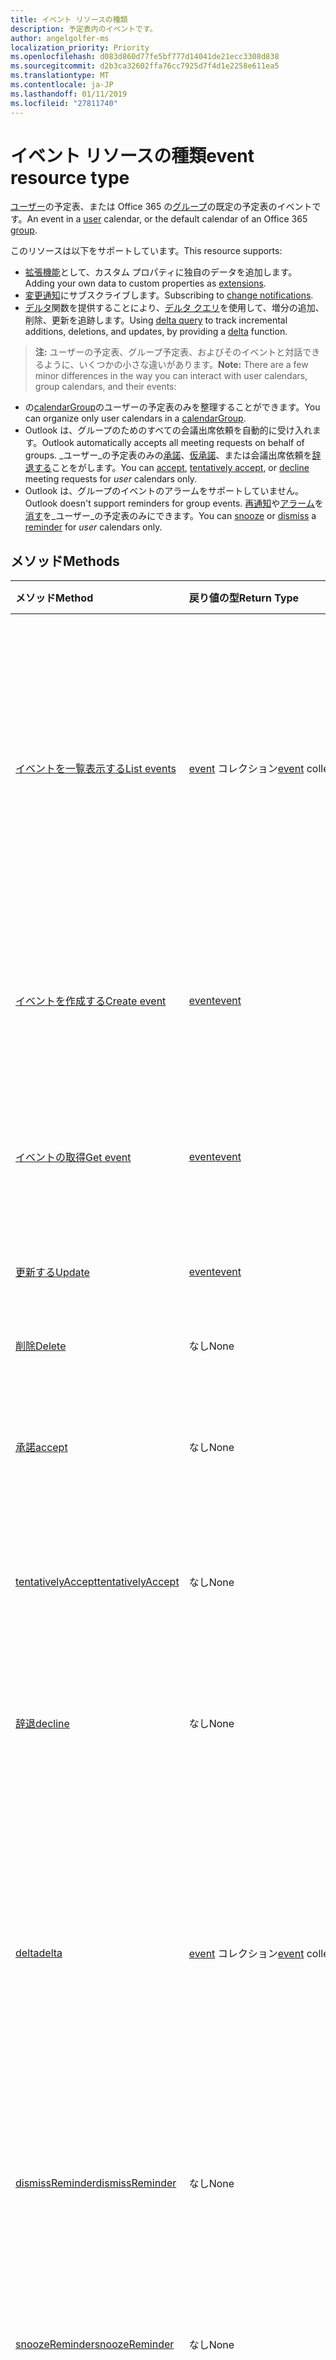 ```yaml
---
title: イベント リソースの種類
description: 予定表内のイベントです。
author: angelgolfer-ms
localization_priority: Priority
ms.openlocfilehash: d083d860d77fe5bf777d14041de21ecc3308d838
ms.sourcegitcommit: d2b3ca32602ffa76cc7925d7f4d1e2258e611ea5
ms.translationtype: MT
ms.contentlocale: ja-JP
ms.lasthandoff: 01/11/2019
ms.locfileid: "27811740"
---
```

# <a name="event-resource-type"></a><span data-ttu-id="11f00-103">イベント リソースの種類</span><span class="sxs-lookup"><span data-stu-id="11f00-103">event resource type</span></span>

<span data-ttu-id="11f00-104">[ユーザー](user.md)の予定表、または Office 365 の[グループ](group.md)の既定の予定表のイベントです。</span><span class="sxs-lookup"><span data-stu-id="11f00-104">An event in a [user](user.md) calendar, or the default calendar of an Office 365 [group](group.md).</span></span>

<span data-ttu-id="11f00-105">このリソースは以下をサポートしています。</span><span class="sxs-lookup"><span data-stu-id="11f00-105">This resource supports:</span></span>

- <span data-ttu-id="11f00-106">[拡張機能](/graph/extensibility-overview)として、カスタム プロパティに独自のデータを追加します。</span><span class="sxs-lookup"><span data-stu-id="11f00-106">Adding your own data to custom properties as [extensions](/graph/extensibility-overview).</span></span>
- <span data-ttu-id="11f00-107">[変更通知](/graph/webhooks)にサブスクライブします。</span><span class="sxs-lookup"><span data-stu-id="11f00-107">Subscribing to [change notifications](/graph/webhooks).</span></span>
- <span data-ttu-id="11f00-108">[デルタ](../api/event-delta.md)関数を提供することにより、[デルタ クエリ](/graph/delta-query-overview)を使用して、増分の追加、削除、更新を追跡します。</span><span class="sxs-lookup"><span data-stu-id="11f00-108">Using [delta query](/graph/delta-query-overview) to track incremental additions, deletions, and updates, by providing a [delta](../api/event-delta.md) function.</span></span>

> <span data-ttu-id="11f00-109">**注:** ユーザーの予定表、グループ予定表、およびそのイベントと対話できるように、いくつかの小さな違いがあります。</span><span class="sxs-lookup"><span data-stu-id="11f00-109">**Note:** There are a few minor differences in the way you can interact with user calendars, group calendars, and their events:</span></span>

 - <span data-ttu-id="11f00-110">の[calendarGroup](calendargroup.md)のユーザーの予定表のみを整理することができます。</span><span class="sxs-lookup"><span data-stu-id="11f00-110">You can organize only user calendars in a [calendarGroup](calendargroup.md).</span></span>
 - <span data-ttu-id="11f00-111">Outlook は、グループのためのすべての会議出席依頼を自動的に受け入れます。</span><span class="sxs-lookup"><span data-stu-id="11f00-111">Outlook automatically accepts all meeting requests on behalf of groups.</span></span> <span data-ttu-id="11f00-112">_ユーザー_の予定表のみの[承諾](../api/event-accept.md)、[仮承諾](../api/event-tentativelyaccept.md)、または会議出席依頼を[辞退する](../api/event-decline.md)ことをがします。</span><span class="sxs-lookup"><span data-stu-id="11f00-112">You can [accept](../api/event-accept.md), [tentatively accept](../api/event-tentativelyaccept.md), or [decline](../api/event-decline.md)  meeting requests for _user_ calendars only.</span></span>
  - <span data-ttu-id="11f00-113">Outlook は、グループのイベントのアラームをサポートしていません。</span><span class="sxs-lookup"><span data-stu-id="11f00-113">Outlook doesn't support reminders for group events.</span></span> <span data-ttu-id="11f00-114">[再通知](../api/event-snoozereminder.md)や[アラーム](reminder.md)を[消す](../api/event-dismissreminder.md)を_ユーザー_の予定表のみにできます。</span><span class="sxs-lookup"><span data-stu-id="11f00-114">You can [snooze](../api/event-snoozereminder.md) or [dismiss](../api/event-dismissreminder.md) a [reminder](reminder.md) for _user_ calendars only.</span></span>

## <a name="methods"></a><span data-ttu-id="11f00-115">メソッド</span><span class="sxs-lookup"><span data-stu-id="11f00-115">Methods</span></span>

| <span data-ttu-id="11f00-116">メソッド</span><span class="sxs-lookup"><span data-stu-id="11f00-116">Method</span></span>       | <span data-ttu-id="11f00-117">戻り値の型</span><span class="sxs-lookup"><span data-stu-id="11f00-117">Return Type</span></span>  |<span data-ttu-id="11f00-118">説明</span><span class="sxs-lookup"><span data-stu-id="11f00-118">Description</span></span>|
|:---------------|:--------|:----------|
|[<span data-ttu-id="11f00-119">イベントを一覧表示する</span><span class="sxs-lookup"><span data-stu-id="11f00-119">List events</span></span>](../api/user-list-events.md)|<span data-ttu-id="11f00-120">[event](event.md) コレクション</span><span class="sxs-lookup"><span data-stu-id="11f00-120">[event](event.md) collection</span></span> |<span data-ttu-id="11f00-p103">ユーザーのメールボックス内の[イベント](../resources/event.md) オブジェクトの一覧を取得します。一覧には、単一インスタンスの会議と定期的なマスターが含まれています。</span><span class="sxs-lookup"><span data-stu-id="11f00-p103">Retrieve a list of [event](../resources/event.md) objects in the user's mailbox. The list contains single instance meetings and series masters.</span></span>|
|[<span data-ttu-id="11f00-123">イベントを作成する</span><span class="sxs-lookup"><span data-stu-id="11f00-123">Create event</span></span>](../api/user-post-events.md) |[<span data-ttu-id="11f00-124">event</span><span class="sxs-lookup"><span data-stu-id="11f00-124">event</span></span>](event.md)| <span data-ttu-id="11f00-125">インスタンス コレクションへの投稿により、新しいイベントを作成します。</span><span class="sxs-lookup"><span data-stu-id="11f00-125">Create a new event by posting to the instances collection.</span></span>|
|[<span data-ttu-id="11f00-126">イベントの取得</span><span class="sxs-lookup"><span data-stu-id="11f00-126">Get event</span></span>](../api/event-get.md) | [<span data-ttu-id="11f00-127">event</span><span class="sxs-lookup"><span data-stu-id="11f00-127">event</span></span>](event.md) |<span data-ttu-id="11f00-128">event オブジェクトのプロパティとリレーションシップを読み取ります。</span><span class="sxs-lookup"><span data-stu-id="11f00-128">Read properties and relationships of event object.</span></span>|
|[<span data-ttu-id="11f00-129">更新する</span><span class="sxs-lookup"><span data-stu-id="11f00-129">Update</span></span>](../api/event-update.md) | [<span data-ttu-id="11f00-130">event</span><span class="sxs-lookup"><span data-stu-id="11f00-130">event</span></span>](event.md) |<span data-ttu-id="11f00-131">イベント オブジェクトを更新します。</span><span class="sxs-lookup"><span data-stu-id="11f00-131">Update event object.</span></span> |
|[<span data-ttu-id="11f00-132">削除</span><span class="sxs-lookup"><span data-stu-id="11f00-132">Delete</span></span>](../api/event-delete.md) | <span data-ttu-id="11f00-133">なし</span><span class="sxs-lookup"><span data-stu-id="11f00-133">None</span></span> |<span data-ttu-id="11f00-134">イベント オブジェクトを削除します。</span><span class="sxs-lookup"><span data-stu-id="11f00-134">Delete event object.</span></span> |
|[<span data-ttu-id="11f00-135">承諾</span><span class="sxs-lookup"><span data-stu-id="11f00-135">accept</span></span>](../api/event-accept.md)|<span data-ttu-id="11f00-136">なし</span><span class="sxs-lookup"><span data-stu-id="11f00-136">None</span></span>|<span data-ttu-id="11f00-137">ユーザーの予定表で指定したイベントをそのまま使用します。</span><span class="sxs-lookup"><span data-stu-id="11f00-137">Accept the specified event in a user calendar.</span></span>|
|[<span data-ttu-id="11f00-138">tentativelyAccept</span><span class="sxs-lookup"><span data-stu-id="11f00-138">tentativelyAccept</span></span>](../api/event-tentativelyaccept.md)|<span data-ttu-id="11f00-139">なし</span><span class="sxs-lookup"><span data-stu-id="11f00-139">None</span></span>|<span data-ttu-id="11f00-140">ユーザーの予定表で指定したイベントを仮承諾します。</span><span class="sxs-lookup"><span data-stu-id="11f00-140">Tentatively accept the specified event in a user calendar.</span></span>|
|[<span data-ttu-id="11f00-141">辞退</span><span class="sxs-lookup"><span data-stu-id="11f00-141">decline</span></span>](../api/event-decline.md)|<span data-ttu-id="11f00-142">なし</span><span class="sxs-lookup"><span data-stu-id="11f00-142">None</span></span>|<span data-ttu-id="11f00-143">ユーザーの予定表で指定したイベントへの招待を辞退します。</span><span class="sxs-lookup"><span data-stu-id="11f00-143">Decline invitation to the specified event in a user calendar.</span></span>|
|[<span data-ttu-id="11f00-144">delta</span><span class="sxs-lookup"><span data-stu-id="11f00-144">delta</span></span>](../api/event-delta.md)|<span data-ttu-id="11f00-145">[event](event.md) コレクション</span><span class="sxs-lookup"><span data-stu-id="11f00-145">[event](event.md) collection</span></span>|<span data-ttu-id="11f00-146">ユーザーの標準として設定されている予定表の**calendarView** において追加、削除、更新された一連のイベント (さまざまなイベント) を取得します。</span><span class="sxs-lookup"><span data-stu-id="11f00-146">Get a set of events that have been added, deleted, or updated in a **calendarView** (a range of events) of the user's primary calendar.</span></span>|
|[<span data-ttu-id="11f00-147">dismissReminder</span><span class="sxs-lookup"><span data-stu-id="11f00-147">dismissReminder</span></span>](../api/event-dismissreminder.md)|<span data-ttu-id="11f00-148">なし</span><span class="sxs-lookup"><span data-stu-id="11f00-148">None</span></span>|<span data-ttu-id="11f00-149">ユーザーの予定表で指定したイベントの事前通知を無視します。</span><span class="sxs-lookup"><span data-stu-id="11f00-149">Dismiss the reminder for the specified event in a user calendar.</span></span>|
|[<span data-ttu-id="11f00-150">snoozeReminder</span><span class="sxs-lookup"><span data-stu-id="11f00-150">snoozeReminder</span></span>](../api/event-snoozereminder.md)|<span data-ttu-id="11f00-151">なし</span><span class="sxs-lookup"><span data-stu-id="11f00-151">None</span></span>|<span data-ttu-id="11f00-152">までは新しいユーザーの予定表で指定したイベントのアラームを延期します。</span><span class="sxs-lookup"><span data-stu-id="11f00-152">Postpone a reminder for the specified event in a user calendar until a new time.</span></span>|
|[<span data-ttu-id="11f00-153">インスタンスの一覧表示</span><span class="sxs-lookup"><span data-stu-id="11f00-153">List instances</span></span>](../api/event-list-instances.md) |<span data-ttu-id="11f00-154">[event](event.md) コレクション</span><span class="sxs-lookup"><span data-stu-id="11f00-154">[event](event.md) collection</span></span>| <span data-ttu-id="11f00-p104">指定した時間範囲のイベントのインスタンス (発生) を取得します。イベントが `SeriesMaster` タイプである場合、これは指定した時間範囲内のイベントの発生と例外を返します。</span><span class="sxs-lookup"><span data-stu-id="11f00-p104">Get the instances (occurrences) of an event for a specified time range. If the event is a `SeriesMaster` type, this returns the occurrences and exceptions of the event in the specified time range.</span></span>|
|<span data-ttu-id="11f00-157">**添付ファイル**</span><span class="sxs-lookup"><span data-stu-id="11f00-157">**Attachments**</span></span>| | |
|[<span data-ttu-id="11f00-158">添付ファイルを一覧表示する</span><span class="sxs-lookup"><span data-stu-id="11f00-158">List attachments</span></span>](../api/event-list-attachments.md) |<span data-ttu-id="11f00-159">[attachment](attachment.md) コレクション</span><span class="sxs-lookup"><span data-stu-id="11f00-159">[attachment](attachment.md) collection</span></span>| <span data-ttu-id="11f00-160">イベントのすべての添付ファイルを取得します。</span><span class="sxs-lookup"><span data-stu-id="11f00-160">Get all attachments on an event.</span></span>|
|[<span data-ttu-id="11f00-161">添付ファイルを追加する</span><span class="sxs-lookup"><span data-stu-id="11f00-161">Add attachment</span></span>](../api/event-post-attachments.md) |[<span data-ttu-id="11f00-162">attachment</span><span class="sxs-lookup"><span data-stu-id="11f00-162">attachment</span></span>](attachment.md)| <span data-ttu-id="11f00-163">添付ファイル コレクションへの投稿により、イベントに新しい添付ファイルを追加します。</span><span class="sxs-lookup"><span data-stu-id="11f00-163">Add a new attachment to an event by posting to the attachments collection.</span></span>|
|<span data-ttu-id="11f00-164">**オープン拡張機能**</span><span class="sxs-lookup"><span data-stu-id="11f00-164">**Open extensions**</span></span>| | |
|[<span data-ttu-id="11f00-165">オープン拡張機能を作成する</span><span class="sxs-lookup"><span data-stu-id="11f00-165">Create open extension</span></span>](../api/opentypeextension-post-opentypeextension.md) |[<span data-ttu-id="11f00-166">openTypeExtension</span><span class="sxs-lookup"><span data-stu-id="11f00-166">openTypeExtension</span></span>](opentypeextension.md)| <span data-ttu-id="11f00-167">オープン拡張機能を作成し、リソースの新規または既存のインスタンスのカスタム プロパティを追加します。</span><span class="sxs-lookup"><span data-stu-id="11f00-167">Create an open extension and add custom properties in a new or existing instance of a resource.</span></span>|
|[<span data-ttu-id="11f00-168">オープン拡張機能を取得する</span><span class="sxs-lookup"><span data-stu-id="11f00-168">Get open extension</span></span>](../api/opentypeextension-get.md) |<span data-ttu-id="11f00-169">[openTypeExtension](opentypeextension.md) コレクション</span><span class="sxs-lookup"><span data-stu-id="11f00-169">[openTypeExtension](opentypeextension.md) collection</span></span>| <span data-ttu-id="11f00-170">名前や完全修飾名によって識別されたオープン拡張機能オブジェクトを 1 つまたは複数取得します。</span><span class="sxs-lookup"><span data-stu-id="11f00-170">Get an open extension object or objects identified by name or fully qualified name.</span></span>|
|<span data-ttu-id="11f00-171">**拡張プロパティ**</span><span class="sxs-lookup"><span data-stu-id="11f00-171">**Extended properties**</span></span>| | |
|[<span data-ttu-id="11f00-172">単一値の拡張プロパティを作成する</span><span class="sxs-lookup"><span data-stu-id="11f00-172">Create single-value extended property</span></span>](../api/singlevaluelegacyextendedproperty-post-singlevalueextendedproperties.md) |[<span data-ttu-id="11f00-173">event</span><span class="sxs-lookup"><span data-stu-id="11f00-173">event</span></span>](event.md)  |<span data-ttu-id="11f00-174">新規または既存のイベントに、1 つ以上の単一値の拡張プロパティを作成します。</span><span class="sxs-lookup"><span data-stu-id="11f00-174">Create one or more single-value extended properties in a new or existing event.</span></span>   |
|[<span data-ttu-id="11f00-175">単一値の拡張プロパティを持つイベントの取得</span><span class="sxs-lookup"><span data-stu-id="11f00-175">Get event with single-value extended property</span></span>](../api/singlevaluelegacyextendedproperty-get.md)  | [<span data-ttu-id="11f00-176">event</span><span class="sxs-lookup"><span data-stu-id="11f00-176">event</span></span>](event.md) | <span data-ttu-id="11f00-177">`$expand` または `$filter` を使用して、単一値の拡張プロパティを含むイベントを取得します。</span><span class="sxs-lookup"><span data-stu-id="11f00-177">Get events that contain a single-value extended property by using `$expand` or `$filter`.</span></span> |
|[<span data-ttu-id="11f00-178">複数値の拡張プロパティを作成する</span><span class="sxs-lookup"><span data-stu-id="11f00-178">Create multi-value extended property</span></span>](../api/multivaluelegacyextendedproperty-post-multivalueextendedproperties.md) | [<span data-ttu-id="11f00-179">event</span><span class="sxs-lookup"><span data-stu-id="11f00-179">event</span></span>](event.md) | <span data-ttu-id="11f00-180">新規または既存のイベントに、1 つ以上の複数値の拡張プロパティを作成します。</span><span class="sxs-lookup"><span data-stu-id="11f00-180">Create one or more multi-value extended properties in a new or existing event.</span></span>  |
|[<span data-ttu-id="11f00-181">複数値の拡張プロパティを持つイベントの取得</span><span class="sxs-lookup"><span data-stu-id="11f00-181">Get event with multi-value extended property</span></span>](../api/multivaluelegacyextendedproperty-get.md)  | [<span data-ttu-id="11f00-182">event</span><span class="sxs-lookup"><span data-stu-id="11f00-182">event</span></span>](event.md) | <span data-ttu-id="11f00-183">`$expand` を使用して、複数値の拡張プロパティを含むイベントを取得します。</span><span class="sxs-lookup"><span data-stu-id="11f00-183">Get an event that contains a multi-value extended property by using `$expand`.</span></span> |

## <a name="properties"></a><span data-ttu-id="11f00-184">プロパティ</span><span class="sxs-lookup"><span data-stu-id="11f00-184">Properties</span></span>
| <span data-ttu-id="11f00-185">プロパティ</span><span class="sxs-lookup"><span data-stu-id="11f00-185">Property</span></span>     | <span data-ttu-id="11f00-186">種類</span><span class="sxs-lookup"><span data-stu-id="11f00-186">Type</span></span>   |<span data-ttu-id="11f00-187">説明</span><span class="sxs-lookup"><span data-stu-id="11f00-187">Description</span></span>|
|:---------------|:--------|:----------|
|<span data-ttu-id="11f00-188">attendees</span><span class="sxs-lookup"><span data-stu-id="11f00-188">attendees</span></span>|<span data-ttu-id="11f00-189">[attendee](attendee.md) コレクション</span><span class="sxs-lookup"><span data-stu-id="11f00-189">[attendee](attendee.md) collection</span></span>|<span data-ttu-id="11f00-190">イベントの出席者のコレクション。</span><span class="sxs-lookup"><span data-stu-id="11f00-190">The collection of attendees for the event.</span></span>|
|<span data-ttu-id="11f00-191">body</span><span class="sxs-lookup"><span data-stu-id="11f00-191">body</span></span>|[<span data-ttu-id="11f00-192">itemBody</span><span class="sxs-lookup"><span data-stu-id="11f00-192">itemBody</span></span>](itembody.md)|<span data-ttu-id="11f00-p105">イベントに関連付けられたメッセージの本文。HTML 形式またはテキスト形式にできます。</span><span class="sxs-lookup"><span data-stu-id="11f00-p105">The body of the message associated with the event. It can be in HTML or text format.</span></span>|
|<span data-ttu-id="11f00-195">bodyPreview</span><span class="sxs-lookup"><span data-stu-id="11f00-195">bodyPreview</span></span>|<span data-ttu-id="11f00-196">String</span><span class="sxs-lookup"><span data-stu-id="11f00-196">String</span></span>|<span data-ttu-id="11f00-p106">イベントに関連付けられたメッセージのプレビュー。テキスト形式です。</span><span class="sxs-lookup"><span data-stu-id="11f00-p106">The preview of the message associated with the event. It is in text format.</span></span>|
|<span data-ttu-id="11f00-199">categories</span><span class="sxs-lookup"><span data-stu-id="11f00-199">categories</span></span>|<span data-ttu-id="11f00-200">String コレクション</span><span class="sxs-lookup"><span data-stu-id="11f00-200">String collection</span></span>|<span data-ttu-id="11f00-201">イベントに関連付けられたカテゴリ。</span><span class="sxs-lookup"><span data-stu-id="11f00-201">The categories associated with the event.</span></span>|
|<span data-ttu-id="11f00-202">changeKey</span><span class="sxs-lookup"><span data-stu-id="11f00-202">changeKey</span></span>|<span data-ttu-id="11f00-203">String</span><span class="sxs-lookup"><span data-stu-id="11f00-203">String</span></span>|<span data-ttu-id="11f00-p107">イベント オブジェクトのバージョンを識別します。イベントを変更するたびに ChangeKey も変更されます。これにより、Exchange は正しいバージョンのオブジェクトに変更を適用できます。</span><span class="sxs-lookup"><span data-stu-id="11f00-p107">Identifies the version of the event object. Every time the event is changed, ChangeKey changes as well. This allows Exchange to apply changes to the correct version of the object.</span></span>|
|<span data-ttu-id="11f00-207">createdDateTime</span><span class="sxs-lookup"><span data-stu-id="11f00-207">createdDateTime</span></span>|<span data-ttu-id="11f00-208">DateTimeOffset</span><span class="sxs-lookup"><span data-stu-id="11f00-208">DateTimeOffset</span></span>|<span data-ttu-id="11f00-p108">Timestamp 型は、ISO 8601 形式を使用して日付と時刻の情報を表し、必ず UTC 時間です。たとえば、2014 年 1 月 1 日午前 0 時 (UTC) は、次のようになります。`'2014-01-01T00:00:00Z'`</span><span class="sxs-lookup"><span data-stu-id="11f00-p108">The Timestamp type represents date and time information using ISO 8601 format and is always in UTC time. For example, midnight UTC on Jan 1, 2014 would look like this: `'2014-01-01T00:00:00Z'`</span></span>|
|<span data-ttu-id="11f00-211">end</span><span class="sxs-lookup"><span data-stu-id="11f00-211">end</span></span>|[<span data-ttu-id="11f00-212">dateTimeTimeZone</span><span class="sxs-lookup"><span data-stu-id="11f00-212">dateTimeTimeZone</span></span>](datetimetimezone.md)|<span data-ttu-id="11f00-213">イベントが終了する日付、時刻、タイムゾーン</span><span class="sxs-lookup"><span data-stu-id="11f00-213">The date, time, and time zone that the event ends.</span></span>|
|<span data-ttu-id="11f00-214">hasAttachments</span><span class="sxs-lookup"><span data-stu-id="11f00-214">hasAttachments</span></span>|<span data-ttu-id="11f00-215">ブール値</span><span class="sxs-lookup"><span data-stu-id="11f00-215">Boolean</span></span>|<span data-ttu-id="11f00-216">イベントに添付ファイルが含まれている場合、true に設定します。</span><span class="sxs-lookup"><span data-stu-id="11f00-216">Set to true if the event has attachments.</span></span>|
|<span data-ttu-id="11f00-217">iCalUId</span><span class="sxs-lookup"><span data-stu-id="11f00-217">iCalUId</span></span>|<span data-ttu-id="11f00-218">String</span><span class="sxs-lookup"><span data-stu-id="11f00-218">String</span></span>|<span data-ttu-id="11f00-219">複数の予定表で 1 つのイベントのすべてのインスタンスによって共有される一意識別子。</span><span class="sxs-lookup"><span data-stu-id="11f00-219">A unique identifier that is shared by all instances of an event across different calendars.</span></span> <span data-ttu-id="11f00-220">読み取り専用です。</span><span class="sxs-lookup"><span data-stu-id="11f00-220">Read-only.</span></span>|
|<span data-ttu-id="11f00-221">id</span><span class="sxs-lookup"><span data-stu-id="11f00-221">id</span></span>|<span data-ttu-id="11f00-222">String</span><span class="sxs-lookup"><span data-stu-id="11f00-222">String</span></span>| <span data-ttu-id="11f00-223">読み取り専用。</span><span class="sxs-lookup"><span data-stu-id="11f00-223">Read-only.</span></span>|
|<span data-ttu-id="11f00-224">importance</span><span class="sxs-lookup"><span data-stu-id="11f00-224">importance</span></span>|<span data-ttu-id="11f00-225">importance</span><span class="sxs-lookup"><span data-stu-id="11f00-225">importance</span></span>|<span data-ttu-id="11f00-226">イベントの重要度。</span><span class="sxs-lookup"><span data-stu-id="11f00-226">The importance of the event.</span></span> <span data-ttu-id="11f00-227">可能な値: `low`、 `normal`、 `high`。</span><span class="sxs-lookup"><span data-stu-id="11f00-227">The possible values are: `low`, `normal`, `high`.</span></span>|
|<span data-ttu-id="11f00-228">isAllDay</span><span class="sxs-lookup"><span data-stu-id="11f00-228">isAllDay</span></span>|<span data-ttu-id="11f00-229">ブール値</span><span class="sxs-lookup"><span data-stu-id="11f00-229">Boolean</span></span>|<span data-ttu-id="11f00-230">イベントが一日中続く場合に、true に設定します。</span><span class="sxs-lookup"><span data-stu-id="11f00-230">Set to true if the event lasts all day.</span></span>|
|<span data-ttu-id="11f00-231">isCancelled</span><span class="sxs-lookup"><span data-stu-id="11f00-231">isCancelled</span></span>|<span data-ttu-id="11f00-232">ブール値</span><span class="sxs-lookup"><span data-stu-id="11f00-232">Boolean</span></span>|<span data-ttu-id="11f00-233">イベントがキャンセルされた場合に、true に設定します。</span><span class="sxs-lookup"><span data-stu-id="11f00-233">Set to true if the event has been canceled.</span></span>|
|<span data-ttu-id="11f00-234">isOrganizer</span><span class="sxs-lookup"><span data-stu-id="11f00-234">isOrganizer</span></span>|<span data-ttu-id="11f00-235">ブール値</span><span class="sxs-lookup"><span data-stu-id="11f00-235">Boolean</span></span>|<span data-ttu-id="11f00-236">メッセージの送信者が開催者でもある場合に、true に設定します。</span><span class="sxs-lookup"><span data-stu-id="11f00-236">Set to true if the message sender is also the organizer.</span></span>|
|<span data-ttu-id="11f00-237">isReminderOn</span><span class="sxs-lookup"><span data-stu-id="11f00-237">isReminderOn</span></span>|<span data-ttu-id="11f00-238">ブール値</span><span class="sxs-lookup"><span data-stu-id="11f00-238">Boolean</span></span>|<span data-ttu-id="11f00-239">ユーザーにイベントを通知するアラートを設定する場合は、true に設定します。</span><span class="sxs-lookup"><span data-stu-id="11f00-239">Set to true if an alert is set to remind the user of the event.</span></span>|
|<span data-ttu-id="11f00-240">lastModifiedDateTime</span><span class="sxs-lookup"><span data-stu-id="11f00-240">lastModifiedDateTime</span></span>|<span data-ttu-id="11f00-241">DateTimeOffset</span><span class="sxs-lookup"><span data-stu-id="11f00-241">DateTimeOffset</span></span>|<span data-ttu-id="11f00-p111">Timestamp 型は、ISO 8601 形式を使用して日付と時刻の情報を表し、必ず UTC 時間です。たとえば、2014 年 1 月 1 日午前 0 時 (UTC) は、次のようになります。`'2014-01-01T00:00:00Z'`</span><span class="sxs-lookup"><span data-stu-id="11f00-p111">The Timestamp type represents date and time information using ISO 8601 format and is always in UTC time. For example, midnight UTC on Jan 1, 2014 would look like this: `'2014-01-01T00:00:00Z'`</span></span>|
|<span data-ttu-id="11f00-244">location</span><span class="sxs-lookup"><span data-stu-id="11f00-244">location</span></span>|[<span data-ttu-id="11f00-245">location</span><span class="sxs-lookup"><span data-stu-id="11f00-245">location</span></span>](location.md)|<span data-ttu-id="11f00-246">イベントの場所。</span><span class="sxs-lookup"><span data-stu-id="11f00-246">The location of the event.</span></span>|
|<span data-ttu-id="11f00-247">locations</span><span class="sxs-lookup"><span data-stu-id="11f00-247">locations</span></span>|<span data-ttu-id="11f00-248">[location](location.md) コレクション</span><span class="sxs-lookup"><span data-stu-id="11f00-248">[location](location.md) collection</span></span>|<span data-ttu-id="11f00-249">イベントを開催する場所、または参加者がいる場所。</span><span class="sxs-lookup"><span data-stu-id="11f00-249">The locations where the event is held or attended from.</span></span> <span data-ttu-id="11f00-250">**location** プロパティと **locations** プロパティは常に互いに一致します。</span><span class="sxs-lookup"><span data-stu-id="11f00-250">The **location** and **locations** properties always correspond with each other.</span></span> <span data-ttu-id="11f00-251">**location** プロパティを更新すると、**locations** コレクションに含まれる既存のすべての場所が削除されて、**location** の新しい値に置き換えられます。</span><span class="sxs-lookup"><span data-stu-id="11f00-251">If you update the **location** property, any prior locations in the **locations** collection would be removed and replaced by the new **location** value.</span></span> |
|<span data-ttu-id="11f00-252">onlineMeetingUrl</span><span class="sxs-lookup"><span data-stu-id="11f00-252">onlineMeetingUrl</span></span>|<span data-ttu-id="11f00-253">String</span><span class="sxs-lookup"><span data-stu-id="11f00-253">String</span></span>|<span data-ttu-id="11f00-254">オンライン会議の URL。</span><span class="sxs-lookup"><span data-stu-id="11f00-254">A URL for an online meeting.</span></span> <span data-ttu-id="11f00-255">会議の開催者が Skype 会議などのオンラインの会議とイベントを指定するときにのみ、プロパティが設定されています。</span><span class="sxs-lookup"><span data-stu-id="11f00-255">The property is set only when an organizer specifies an event as an online meeting such as a Skype meeting.</span></span> <span data-ttu-id="11f00-256">読み取り専用です。</span><span class="sxs-lookup"><span data-stu-id="11f00-256">Read-only.</span></span>|
|<span data-ttu-id="11f00-257">organizer</span><span class="sxs-lookup"><span data-stu-id="11f00-257">organizer</span></span>|[<span data-ttu-id="11f00-258">recipient</span><span class="sxs-lookup"><span data-stu-id="11f00-258">recipient</span></span>](recipient.md)|<span data-ttu-id="11f00-259">イベントの開催者。</span><span class="sxs-lookup"><span data-stu-id="11f00-259">The organizer of the event.</span></span>|
|<span data-ttu-id="11f00-260">originalEndTimeZone</span><span class="sxs-lookup"><span data-stu-id="11f00-260">originalEndTimeZone</span></span>|<span data-ttu-id="11f00-261">String</span><span class="sxs-lookup"><span data-stu-id="11f00-261">String</span></span>|<span data-ttu-id="11f00-262">イベントの作成時に設定された終了タイム ゾーン。</span><span class="sxs-lookup"><span data-stu-id="11f00-262">The end time zone that was set when the event was created.</span></span> <span data-ttu-id="11f00-263">値 `tzone://Microsoft/Custom` は、デスクトップの Outlook で、従来のカスタム タイム ゾーンが設定されていることを示します。</span><span class="sxs-lookup"><span data-stu-id="11f00-263">A value of `tzone://Microsoft/Custom` indicates that a legacy custom time zone was set in desktop Outlook.</span></span>|
|<span data-ttu-id="11f00-264">originalStart</span><span class="sxs-lookup"><span data-stu-id="11f00-264">originalStart</span></span>|<span data-ttu-id="11f00-265">DateTimeOffset</span><span class="sxs-lookup"><span data-stu-id="11f00-265">DateTimeOffset</span></span>|<span data-ttu-id="11f00-p115">Timestamp 型は、ISO 8601 形式を使用して日付と時刻の情報を表し、必ず UTC 時間です。たとえば、2014 年 1 月 1 日午前 0 時 (UTC) は、次のようになります。`'2014-01-01T00:00:00Z'`</span><span class="sxs-lookup"><span data-stu-id="11f00-p115">The Timestamp type represents date and time information using ISO 8601 format and is always in UTC time. For example, midnight UTC on Jan 1, 2014 would look like this: `'2014-01-01T00:00:00Z'`</span></span>|
|<span data-ttu-id="11f00-268">originalStartTimeZone</span><span class="sxs-lookup"><span data-stu-id="11f00-268">originalStartTimeZone</span></span>|<span data-ttu-id="11f00-269">String</span><span class="sxs-lookup"><span data-stu-id="11f00-269">String</span></span>|<span data-ttu-id="11f00-p116">イベントが作成されたときに設定された開始タイム ゾーン。値 `tzone://Microsoft/Custom` は、デスクトップの Outlook で、従来のカスタム タイム ゾーンが設定されていることを示します。</span><span class="sxs-lookup"><span data-stu-id="11f00-p116">The start time zone that was set when the event was created. A value of `tzone://Microsoft/Custom` indicates that a legacy custom time zone was set in desktop Outlook.</span></span> |
|<span data-ttu-id="11f00-272">recurrence</span><span class="sxs-lookup"><span data-stu-id="11f00-272">recurrence</span></span>|[<span data-ttu-id="11f00-273">patternedRecurrence</span><span class="sxs-lookup"><span data-stu-id="11f00-273">patternedRecurrence</span></span>](patternedrecurrence.md)|<span data-ttu-id="11f00-274">イベントの繰り返しパターン。</span><span class="sxs-lookup"><span data-stu-id="11f00-274">The recurrence pattern for the event.</span></span>|
|<span data-ttu-id="11f00-275">reminderMinutesBeforeStart</span><span class="sxs-lookup"><span data-stu-id="11f00-275">reminderMinutesBeforeStart</span></span>|<span data-ttu-id="11f00-276">Int32</span><span class="sxs-lookup"><span data-stu-id="11f00-276">Int32</span></span>|<span data-ttu-id="11f00-277">アラーム通知を行う、イベント開始時間前の分数。</span><span class="sxs-lookup"><span data-stu-id="11f00-277">The number of minutes before the event start time that the reminder alert occurs.</span></span>|
|<span data-ttu-id="11f00-278">responseRequested</span><span class="sxs-lookup"><span data-stu-id="11f00-278">responseRequested</span></span>|<span data-ttu-id="11f00-279">ブール値</span><span class="sxs-lookup"><span data-stu-id="11f00-279">Boolean</span></span>|<span data-ttu-id="11f00-280">イベントが承諾または辞退されたときに、送信者が応答を希望する場合に、true に設定します。</span><span class="sxs-lookup"><span data-stu-id="11f00-280">Set to true if the sender would like a response when the event is accepted or declined.</span></span>|
|<span data-ttu-id="11f00-281">responseStatus</span><span class="sxs-lookup"><span data-stu-id="11f00-281">responseStatus</span></span>|[<span data-ttu-id="11f00-282">responseStatus</span><span class="sxs-lookup"><span data-stu-id="11f00-282">responseStatus</span></span>](responsestatus.md)|<span data-ttu-id="11f00-283">イベント メッセージへの応答で送信される応答のタイプを識別します。</span><span class="sxs-lookup"><span data-stu-id="11f00-283">Indicates the type of response sent in response to an event message.</span></span>|
|<span data-ttu-id="11f00-284">sensitivity</span><span class="sxs-lookup"><span data-stu-id="11f00-284">sensitivity</span></span>|<span data-ttu-id="11f00-285">sensitivity</span><span class="sxs-lookup"><span data-stu-id="11f00-285">sensitivity</span></span>| <span data-ttu-id="11f00-286">可能な値: `normal`、 `personal`、 `private`、 `confidential`。</span><span class="sxs-lookup"><span data-stu-id="11f00-286">The possible values are: `normal`, `personal`, `private`, `confidential`.</span></span>|
|<span data-ttu-id="11f00-287">seriesMasterId</span><span class="sxs-lookup"><span data-stu-id="11f00-287">seriesMasterId</span></span>|<span data-ttu-id="11f00-288">String</span><span class="sxs-lookup"><span data-stu-id="11f00-288">String</span></span>|<span data-ttu-id="11f00-289">項目の ID、定期的な系列マスター、このイベントが定期的な一連の一部である場合。</span><span class="sxs-lookup"><span data-stu-id="11f00-289">The ID for the recurring series master item, if this event is part of a recurring series.</span></span>|
|<span data-ttu-id="11f00-290">showAs</span><span class="sxs-lookup"><span data-stu-id="11f00-290">showAs</span></span>|<span data-ttu-id="11f00-291">freeBusyStatus</span><span class="sxs-lookup"><span data-stu-id="11f00-291">freeBusyStatus</span></span>|<span data-ttu-id="11f00-292">表示するステータス。</span><span class="sxs-lookup"><span data-stu-id="11f00-292">The status to show.</span></span> <span data-ttu-id="11f00-293">可能な値: `free`、 `tentative`、 `busy`、 `oof`、 `workingElsewhere`、 `unknown`。</span><span class="sxs-lookup"><span data-stu-id="11f00-293">The possible values are: `free`, `tentative`, `busy`, `oof`, `workingElsewhere`, `unknown`.</span></span>|
|<span data-ttu-id="11f00-294">start</span><span class="sxs-lookup"><span data-stu-id="11f00-294">start</span></span>|[<span data-ttu-id="11f00-295">dateTimeTimeZone</span><span class="sxs-lookup"><span data-stu-id="11f00-295">dateTimeTimeZone</span></span>](datetimetimezone.md)|<span data-ttu-id="11f00-296">イベントが開始する日付、時刻、タイムゾーン。</span><span class="sxs-lookup"><span data-stu-id="11f00-296">The date, time, and time zone that the event starts.</span></span>|
|<span data-ttu-id="11f00-297">subject</span><span class="sxs-lookup"><span data-stu-id="11f00-297">subject</span></span>|<span data-ttu-id="11f00-298">String</span><span class="sxs-lookup"><span data-stu-id="11f00-298">String</span></span>|<span data-ttu-id="11f00-299">イベントの件名行のテキスト。</span><span class="sxs-lookup"><span data-stu-id="11f00-299">The text of the event's subject line.</span></span>|
|<span data-ttu-id="11f00-300">type</span><span class="sxs-lookup"><span data-stu-id="11f00-300">type</span></span>|<span data-ttu-id="11f00-301">eventType</span><span class="sxs-lookup"><span data-stu-id="11f00-301">eventType</span></span>|<span data-ttu-id="11f00-302">イベントの種類。</span><span class="sxs-lookup"><span data-stu-id="11f00-302">The event type.</span></span> <span data-ttu-id="11f00-303">可能な値: `singleInstance`、 `occurrence`、 `exception`、 `seriesMaster`。</span><span class="sxs-lookup"><span data-stu-id="11f00-303">The possible values are: `singleInstance`, `occurrence`, `exception`, `seriesMaster`.</span></span> <span data-ttu-id="11f00-304">読み取り専用です。</span><span class="sxs-lookup"><span data-stu-id="11f00-304">Read-only.</span></span>|
|<span data-ttu-id="11f00-305">webLink</span><span class="sxs-lookup"><span data-stu-id="11f00-305">webLink</span></span>|<span data-ttu-id="11f00-306">String</span><span class="sxs-lookup"><span data-stu-id="11f00-306">String</span></span>|<span data-ttu-id="11f00-307">Outlook Web App でイベントを開く URL。</span><span class="sxs-lookup"><span data-stu-id="11f00-307">The URL to open the event in Outlook Web App.</span></span><br/><br/><span data-ttu-id="11f00-p119">Outlook Web App のメールボックスにログインしている場合、ブラウザーでイベントが開きます。まだブラウザーでログインしていない場合、ログインするように求められます。</span><span class="sxs-lookup"><span data-stu-id="11f00-p119">The event will open in the browser if you are logged in to your mailbox via Outlook Web App. You will be prompted to login if you are not already logged in with the browser.</span></span><br/><br/><span data-ttu-id="11f00-310">この URL には、iFrame 内からアクセスできます。</span><span class="sxs-lookup"><span data-stu-id="11f00-310">This URL can be accessed from within an iFrame.</span></span>|

## <a name="relationships"></a><span data-ttu-id="11f00-311">リレーションシップ</span><span class="sxs-lookup"><span data-stu-id="11f00-311">Relationships</span></span>
| <span data-ttu-id="11f00-312">リレーションシップ</span><span class="sxs-lookup"><span data-stu-id="11f00-312">Relationship</span></span> | <span data-ttu-id="11f00-313">型</span><span class="sxs-lookup"><span data-stu-id="11f00-313">Type</span></span>   |<span data-ttu-id="11f00-314">説明</span><span class="sxs-lookup"><span data-stu-id="11f00-314">Description</span></span>|
|:---------------|:--------|:----------|
|<span data-ttu-id="11f00-315">attachments</span><span class="sxs-lookup"><span data-stu-id="11f00-315">attachments</span></span>|<span data-ttu-id="11f00-316">[attachment](attachment.md) コレクション</span><span class="sxs-lookup"><span data-stu-id="11f00-316">[attachment](attachment.md) collection</span></span>|<span data-ttu-id="11f00-p120">イベントの [fileAttachment](fileattachment.md) 添付ファイルと [itemAttachment](itemattachment.md) 添付ファイルのコレクション。ナビゲーション プロパティ。読み取り専用。Null 許容型。</span><span class="sxs-lookup"><span data-stu-id="11f00-p120">The collection of [fileAttachment](fileattachment.md) and [itemAttachment](itemattachment.md) attachments for the event. Navigation property. Read-only. Nullable.</span></span>|
|<span data-ttu-id="11f00-321">予定表</span><span class="sxs-lookup"><span data-stu-id="11f00-321">calendar</span></span>|[<span data-ttu-id="11f00-322">calendar</span><span class="sxs-lookup"><span data-stu-id="11f00-322">calendar</span></span>](calendar.md)|<span data-ttu-id="11f00-p121">イベントを含む予定表。ナビゲーション プロパティ。読み取り専用。</span><span class="sxs-lookup"><span data-stu-id="11f00-p121">The calendar that contains the event. Navigation property. Read-only.</span></span>|
|<span data-ttu-id="11f00-326">extensions</span><span class="sxs-lookup"><span data-stu-id="11f00-326">extensions</span></span>|<span data-ttu-id="11f00-327">[Extension](extension.md) コレクション</span><span class="sxs-lookup"><span data-stu-id="11f00-327">[Extension](extension.md) collection</span></span>|<span data-ttu-id="11f00-p122">イベントに対して定義されているオープン拡張機能のコレクション。読み取り専用。Null 許容型。</span><span class="sxs-lookup"><span data-stu-id="11f00-p122">The collection of open extensions defined for the event. Read-only. Nullable.</span></span>|
|<span data-ttu-id="11f00-331">インスタンス</span><span class="sxs-lookup"><span data-stu-id="11f00-331">instances</span></span>|<span data-ttu-id="11f00-332">[event](event.md) コレクション</span><span class="sxs-lookup"><span data-stu-id="11f00-332">[event](event.md) collection</span></span>|<span data-ttu-id="11f00-p123">イベントのインスタンス。ナビゲーション プロパティ。読み取り専用。Null 許容型。</span><span class="sxs-lookup"><span data-stu-id="11f00-p123">The instances of the event. Navigation property. Read-only. Nullable.</span></span>|
|<span data-ttu-id="11f00-337">multiValueExtendedProperties</span><span class="sxs-lookup"><span data-stu-id="11f00-337">multiValueExtendedProperties</span></span>|<span data-ttu-id="11f00-338">[multiValueLegacyExtendedProperty](multivaluelegacyextendedproperty.md) collection</span><span class="sxs-lookup"><span data-stu-id="11f00-338">[multiValueLegacyExtendedProperty](multivaluelegacyextendedproperty.md) collection</span></span>| <span data-ttu-id="11f00-p124">イベントに対して定義された、複数値の拡張プロパティのコレクション。読み取り専用。Null 許容型。</span><span class="sxs-lookup"><span data-stu-id="11f00-p124">The collection of multi-value extended properties defined for the event. Read-only. Nullable.</span></span>|
|<span data-ttu-id="11f00-342">singleValueExtendedProperties</span><span class="sxs-lookup"><span data-stu-id="11f00-342">singleValueExtendedProperties</span></span>|<span data-ttu-id="11f00-343">[singleValueLegacyExtendedProperty](singlevaluelegacyextendedproperty.md) collection</span><span class="sxs-lookup"><span data-stu-id="11f00-343">[singleValueLegacyExtendedProperty](singlevaluelegacyextendedproperty.md) collection</span></span>| <span data-ttu-id="11f00-p125">イベントに対して定義された、単一値の拡張プロパティのコレクションです。読み取り専用。Null 許容型。</span><span class="sxs-lookup"><span data-stu-id="11f00-p125">The collection of single-value extended properties defined for the event. Read-only. Nullable.</span></span>|

## <a name="json-representation"></a><span data-ttu-id="11f00-347">JSON 表記</span><span class="sxs-lookup"><span data-stu-id="11f00-347">JSON representation</span></span>

<span data-ttu-id="11f00-348">以下は、リソースの JSON 表記です</span><span class="sxs-lookup"><span data-stu-id="11f00-348">Here is a JSON representation of the resource</span></span>

<!--{
  "blockType": "resource",
  "openType": true,
  "optionalProperties": [
    "attachments",
    "calendar",
    "extensions",
    "instances",
    "multiValueExtendedProperties",
    "singleValueExtendedProperties"
  ],
  "keyProperty": "id",
  "baseType": "microsoft.graph.outlookItem",
  "@odata.type": "microsoft.graph.event",
  "@odata.annotations": [
    {
      "property": "attachments",
      "capabilities": {
        "changeTracking": false,
        "searchable": false,
        "updatable": false
      }
    },
    {
      "property": "calendar",
      "capabilities": {
        "changeTracking": false,
        "deletable": false,
        "expandable": false,
        "insertable": false,
        "navigability": "single",
        "searchable": false,
        "updatable": false
      }
    },
    {
      "property": "extensions",
      "capabilities": {
        "changeTracking": false,
        "searchable": false
      }
    },
    {
      "property": "instances",
      "capabilities": {
        "changeTracking": false,
        "deletable": false,
        "expandable": false,
        "insertable": false,
        "navigability": "single",
        "searchable": false,
        "updatable": false
      }
    }
  ]
}-->

```json
{
  "attendees": [{"@odata.type": "microsoft.graph.attendee"}],
  "body": {"@odata.type": "microsoft.graph.itemBody"},
  "bodyPreview": "string",
  "categories": ["string"],
  "changeKey": "string",
  "createdDateTime": "String (timestamp)",
  "end": {"@odata.type": "microsoft.graph.dateTimeTimeZone"},
  "hasAttachments": true,
  "iCalUId": "string",
  "id": "string (identifier)",
  "importance": "String",
  "isAllDay": true,
  "isCancelled": true,
  "isOrganizer": true,
  "isReminderOn": true,
  "lastModifiedDateTime": "String (timestamp)",
  "location": {"@odata.type": "microsoft.graph.location"},
  "locations": [{"@odata.type": "microsoft.graph.location"}],
  "onlineMeetingUrl": "string",
  "organizer": {"@odata.type": "microsoft.graph.recipient"},
  "originalEndTimeZone": "string",
  "originalStart": "String (timestamp)",
  "originalStartTimeZone": "string",
  "recurrence": {"@odata.type": "microsoft.graph.patternedRecurrence"},
  "reminderMinutesBeforeStart": 1024,
  "responseRequested": true,
  "responseStatus": {"@odata.type": "microsoft.graph.responseStatus"},
  "sensitivity": "String",
  "seriesMasterId": "string",
  "showAs": "String",
  "start": {"@odata.type": "microsoft.graph.dateTimeTimeZone"},
  "subject": "string",
  "type": "String",
  "webLink": "string",

  "attachments": [ { "@odata.type": "microsoft.graph.attachment" } ],
  "calendar": { "@odata.type": "microsoft.graph.calendar" },
  "extensions": [ { "@odata.type": "microsoft.graph.extension" } ],
  "instances": [ { "@odata.type": "microsoft.graph.event" }],
  "multiValueExtendedProperties": [ { "@odata.type": "microsoft.graph.multiValueLegacyExtendedProperty" }],
  "singleValueExtendedProperties": [ { "@odata.type": "microsoft.graph.singleValueLegacyExtendedProperty" }]

}

```


## <a name="see-also"></a><span data-ttu-id="11f00-349">関連項目</span><span class="sxs-lookup"><span data-stu-id="11f00-349">See also</span></span>

- [<span data-ttu-id="11f00-350">デルタ クエリを使用して、Microsoft Graph データの変更を追跡する</span><span class="sxs-lookup"><span data-stu-id="11f00-350">Use delta query to track changes in Microsoft Graph data</span></span>](/graph/delta-query-overview)
- [<span data-ttu-id="11f00-351">フォルダー内のイベントへの増分の変更を取得する</span><span class="sxs-lookup"><span data-stu-id="11f00-351">Get incremental changes to events in a folder</span></span>](/graph/delta-query-events)
- [<span data-ttu-id="11f00-352">拡張機能を使用してカスタム データをリソースに追加する</span><span class="sxs-lookup"><span data-stu-id="11f00-352">Add custom data to resources using extensions</span></span>](/graph/extensibility-overview)
- [<span data-ttu-id="11f00-353">オープン拡張機能を使用してカスタム データをユーザーに追加する</span><span class="sxs-lookup"><span data-stu-id="11f00-353">Add custom data to users using open extensions</span></span>](/graph/extensibility-open-users)
- [<span data-ttu-id="11f00-354">スキーマ拡張機能を使用したグループへのカスタム データの追加</span><span class="sxs-lookup"><span data-stu-id="11f00-354">Add custom data to groups using schema extensions</span></span>](/graph/extensibility-schema-groups)


<!-- uuid: 8fcb5dbc-d5aa-4681-8e31-b001d5168d79
2015-10-25 14:57:30 UTC -->
<!-- {
  "type": "#page.annotation",
  "description": "event resource",
  "keywords": "",
  "section": "documentation",
  "tocPath": ""
}-->
